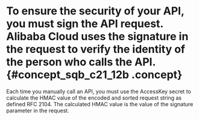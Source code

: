 # To ensure the security of your API, you must sign the API request. Alibaba Cloud uses the signature in the request to verify the identity of the person who calls the API. {#concept_sqb_c21_12b .concept}

Each time you manually call an API, you must use the AccessKey secret to calculate the HMAC value of the encoded and sorted request string as defined RFC 2104. The calculated HMAC value is the value of the signature parameter in the request.

